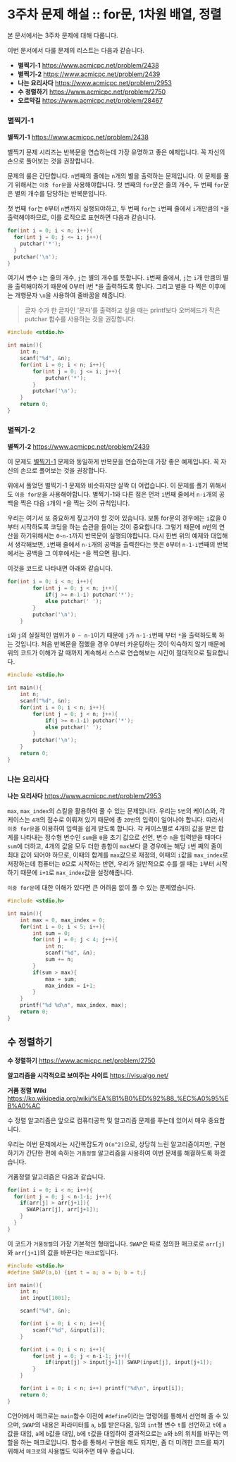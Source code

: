 # 3주차 문제 해설 :: for문, 1차원 배열, 정렬

본 문서에서는 3주차 문제에 대해 다룹니다.

이번 문서에서 다룰 문제의 리스트는 다음과 같습니다.

* **별찍기-1** <https://www.acmicpc.net/problem/2438>
* **별찍기-2** <https://www.acmicpc.net/problem/2439>
* **나는 요리사다** <https://www.acmicpc.net/problem/2953>
* **수 정렬하기** <https://www.acmicpc.net/problem/2750>
* **오르막길** <https://www.acmicpc.net/problem/28467>

### 별찍기-1
**별찍기-1** <https://www.acmicpc.net/problem/2438>

별찍기 문제 시리즈는 반복문을 연습하는데 가장 유명하고 좋은 예제입니다. 꼭 자신의 손으로 풀어보는 것을 권장합니다.

문제의 룰은 간단합니다. `n`번째의 줄에는 `n`개의 별을 출력하는 문제입니다. 이 문제를 풀기 위해서는 `이중 for문`을 사용해야합니다.
첫 번째의 `for`문은 줄의 개수, 두 번째 `for`문은 별의 개수를 담당하는 반복문입니다.

첫 번째 `for`는 `0`부터 `n`번까지 실행되야하고, 두 번째 `for`는 `i`번째 줄에서 `i`개만큼의 `*`을 출력해야하므로, 이를 로직으로 표현하면 다음과 같습니다.

```c
for(int i = 0; i < n; i++){
  for(int j = 0; j <= i; j++){
    putchar('*');
  }
  putchar('\n');
}
```

여기서 변수 `i`는 줄의 개수, `j`는 별의 개수를 뜻합니다. `i`번째 줄에서, `j`는 `i`개 만큼의 별을 출력해야하기 때문에 0부터 i번 *을 출력하도록 합니다. 그리고 별을 다 찍은 이후에는 개행문자 `\n`을 사용하여 줄바꿈을 해줍니다.

> 글자 수가 한 글자인 '문자'를 출력하고 싶을 때는 printf보다 오버헤드가 작은 putchar 함수를 사용하는 것을 권장합니다.

```c
#include <stdio.h>

int main(){
	int n;
	scanf("%d", &n);
	for(int i = 0; i < n; i++){
		for(int j = 0; j <= i; j++){
			putchar('*');
		}
		putchar('\n');
	}
	return 0;
}
```


### 별찍기-2
**별찍기-2** <https://www.acmicpc.net/problem/2439>

이 문제도 [별찍기-1](https://www.acmicpc.net/problem/2438) 문제와 동일하게 반복문을 연습하는데 가장 좋은 예제입니다. 꼭 자신의 손으로 풀어보는 것을 권장합니다.

위에서 풀었던 별찍기-1 문제와 비슷하지만 살짝 더 어렵습니다. 이 문제를 풀기 위해서도 `이중 for문`을 사용해야합니다.
별찍기-1와 다른 점은 먼저 `i`번째 줄에서 `n-i`개의 공백을 찍은 다음 `i`개의 `*`을 찍는 것이 규칙입니다.

우리는 여기서 또 중요하게 짚고가야 할 것이 있습니다. 보통 for문의 경우에는 `i`값을 0부터 시작하도록 코딩을 하는 습관을 들이는 것이 중요합니다. 그렇기 때문에 n번의 연산을 하기위해서는 `0~n-1`까지 반복문이 실행되야합니다. 다시 한번 위의 예제와 대입해서 생각해보면, `i`번째 줄에서 `n-i`개의 공백을 출력한다는 뜻은 `0`부터 `n-1-i`번째의 반복에서는 공백을 그 이후에서는 `*`을 찍으면 됩니다.

이것을 코드로 나타내면 아래와 같습니다.

```c
for(int i = 0; i < n; i++){
		for(int j = 0; j < n; j++){
			if(j >= n-1-i) putchar('*');
			else putchar(' ');
		}
		putchar('\n');
	}
```

`i`와 `j`의 실질적인 범위가 `0 ~ n-1`이기 때문에 `j`가 `n-1-i`번째 부터 `*`을 출력하도록 하는 것입니다. 처음 반복문을 접했을 경우 0부터 카운팅하는 것이 익숙하지 않기 때문에 위의 코드가 이해가 갈 때까지 계속해서 스스로 연습해보는 시간이 절대적으로 필요합니다.

```c
#include <stdio.h>

int main(){
	int n;
	scanf("%d", &n);
	for(int i = 0; i < n; i++){
		for(int j = 0; j < n; j++){
			if(j >= n-1-i) putchar('*');
			else putchar(' ');
		}
		putchar('\n');
	}
	return 0;
}
```

### 나는 요리사다
**나는 요리사다** <https://www.acmicpc.net/problem/2953>

`max`, `max_index`의 스킬을 활용하여 풀 수 있는 문제입니다. 우리는 `5번`의 케이스와, 각 케이스는 `4개`의 점수로 이뤄져 있기 때문에 총 `20번`의 입력이 일어나야 합니다. 따라서 `이중 for문`을 이용하여 입력을 쉽게 받도록 합니다.
각 케이스별로 4개의 값을 받은 합계를 나타내는 정수형 변수인 `sum`을 `0`을 초기 값으로 선언, 변수 `n`을 입력받을 때마다 `sum`에 더하고, 4개의 값을 모두 더한 총합이 `max`보다 클 경우에는 해당 `i`번 째의 줄이 최대 값이 되어야 하므로, 이때의 합계를 `max`값으로 재정의, 이때의 `i`값을 `max_index`로 저장하는데 컴퓨터는 `0`으로 시작하는 반면, 우리가 일반적으로 수를 셀 때는 `1`부터 시작하기 때문에 `i+1`로 `max_index`값을 설정해줍니다.

`이중 for문`에 대한 이해가 있다면 큰 어려움 없이 풀 수 있는 문제였습니다.

```c
#include <stdio.h>

int main(){
	int max = 0, max_index = 0;
	for(int i = 0; i < 5; i++){
		int sum = 0;
		for(int j = 0; j < 4; j++){
			int n;
			scanf("%d", &n);
			sum += n;
		}
		if(sum > max){
			max = sum;
			max_index = i+1;
		}
	}
	printf("%d %d\n", max_index, max);
	return 0;
}
```

## 수 정렬하기
**수 정렬하기** <https://www.acmicpc.net/problem/2750>

**알고리즘을 시각적으로 보여주는 사이트** <https://visualgo.net/>

**거품 정렬 Wiki** <https://ko.wikipedia.org/wiki/%EA%B1%B0%ED%92%88_%EC%A0%95%EB%A0%AC>

수 정렬 알고리즘은 앞으로 컴퓨터공학 및 알고리즘 문제를 푸는데 있어서 매우 중요합니다.

우리는 이번 문제에서는 시간복잡도가 `O(n^2)`으로, 상당히 느린 알고리즘이지만, 구현하기가 간단한 편에 속하는 `거품정렬` 알고리즘을 사용하여 이번 문제를 해결하도록 하겠습니다.

거품정렬 알고리즘은 다음과 같습니다.

```c
for(int i = 0; i < n; i++){
  for(int j = 0; j < n-1-i; j++){
    if(arr[j] > arr[j+1]){
      SWAP(arr[j], arr[j+1]);
    }
  }
}
```

이 코드가 `거품정렬`의 가장 기본적인 형태입니다. `SWAP`은 따로 정의한 매크로로 `arr[j]`와 `arr[j+1]`의 값을 바꾼다는 `매크로`입니다.

```c
#include <stdio.h>
#define SWAP(a,b) {int t = a; a = b; b = t;}

int main(){
	int n;
	int input[1001];

	scanf("%d", &n);

	for(int i = 0; i < n; i++){
		scanf("%d", &input[i]);
	}

	for(int i = 0; i < n; i++){
		for(int j = 0; j < n-i-1; j++){
			if(input[j] > input[j+1]) SWAP(input[j], input[j+1]);
		}
	}

	for(int i = 0; i < n; i++) printf("%d\n", input[i]);
	return 0;
}
```

C언어에서 매크로는 `main`함수 이전에 `#define`이라는 명령어를 통해서 선언해 줄 수 있으며, `SWAP`의 내용은 파라미터를 `a`, `b`를 받은다음, 임의 `int`형 변수 `t`를 선언하고 `t`에 `a`값을 대입, `a`에 `b`값을 대입, `b`에 `t`값을 대입하여 결과적으로는 `a`와 `b`의 위치를 바꾸는 역할을 하는 매크로입니다. 함수를 통해서 구현을 해도 되지만, 좀 더 미려한 코드를 짜기 위해서 `매크로`의 사용법도 익혀주면 매우 좋습니다.
